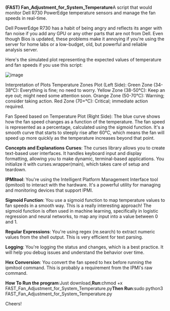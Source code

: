 **(FAST) Fan_Adjustment_for_System_Temperature**A script that would monitor Dell R730 PowerEdge temperature sensors and manage the fan speeds in real-time.

Dell PowerEdge R730 has a habit of being angry and reflects its anger with fan noise if you add any GPU or any other parts that are not from Dell.
Even though Bios is updated, these problems make it annoying if you're using the server for home labs or a low-budget, old, but powerful and reliable analysis server.


Here's the simulated plot representing the expected values of temperature and fan speeds if you use this script:

![image](https://github.com/cemdede/Fan_Adjustment_for_System_Temperature/assets/14031604/68d8f0c0-b6c9-47e2-89aa-2cc54f2689c7)

Interpretation of Plots
Temperature Zones Plot (Left Side):
Green Zone (34-38°C): Everything is fine; no need to worry.
Yellow Zone (38-50°C): Keep an eye out; might need some attention soon.
Orange Zone (50-70°C): Warning; consider taking action.
Red Zone (70+°C): Critical; immediate action required.

Fan Speed based on Temperature Plot (Right Side):
The blue curve shows how the fan speed changes as a function of the temperature. The fan speed is represented as a percentage, calculated using the sigmoid function. It's a smooth curve that starts to steeply rise after 60°C, which means the fan will speed up more quickly as the temperature increases beyond that point.

**Concepts and Explanations**
**Curses**: The curses library allows you to create text-based user interfaces. It handles keyboard input and display formatting, allowing you to make dynamic, terminal-based applications. You initialize it with curses.wrapper(main), which takes care of setup and teardown.

**IPMItool**: You're using the Intelligent Platform Management Interface tool (ipmitool) to interact with the hardware. It's a powerful utility for managing and monitoring devices that support IPMI.

**Sigmoid Function**: You use a sigmoid function to map temperature values to fan speeds in a smooth way. This is a really interesting approach! The sigmoid function is often used in machine learning, specifically in logistic regression and neural networks, to map any input into a value between 0 and 1.

**Regular Expressions**: You're using regex (re.search) to extract numeric values from the shell output. This is very efficient for text parsing.

**Logging**: You're logging the status and changes, which is a best practice. It will help you debug issues and understand the behavior over time.

**Hex Conversion**: You convert the fan speed to hex before running the ipmitool command. This is probably a requirement from the IPMI's raw command.

**How To Run the program**:Just download,**Run**:chmod +x FAST_Fan_Adjustment_for_System_Temperature.py**Then Run**:sudo python3 FAST_Fan_Adjustment_for_System_Temperature.py

Cheers!

